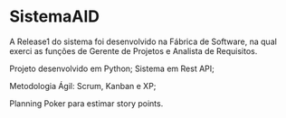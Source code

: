 # SistemaAID
A Release1 do sistema foi desenvolvido na Fábrica de Software, na qual exerci as funções de Gerente de Projetos e Analista de Requisitos.

Projeto desenvolvido em Python;
Sistema em Rest API;

Metodologia Ágil: Scrum, Kanban e XP;

Planning Poker para estimar story points.
